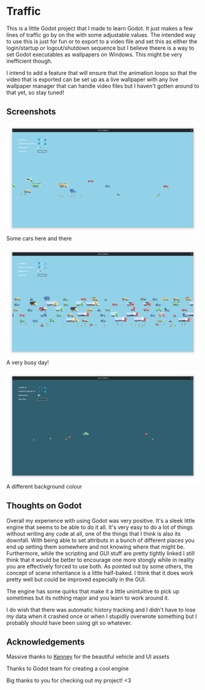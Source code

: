 # Traffic

This is a little Godot project that I made to learn Godot. It just makes a few lines of traffic go by on the with some adjustable values. The intended way to use this is just for fun or to export to a video file and set this as either the login/startup or logout/shutdown sequence but I believe theere is a way to set Godot executables as wallpapers on Windows. This might be very inefficient though.

I intend to add a feature that will ensure that the animation loops so that the video that is exported can be set up as a live wallpaper with any live wallpaper manager that can handle video files but I haven't gotten around to that yet, so stay tuned!

## Screenshots
![](Screenshots/1.png?raw=true)
Some cars here and there

![](Screenshots/2.png?raw=true)
A very busy day!

![](Screenshots/3.png?raw=true)
A different background colour

## Thoughts on Godot
Overall my experience with using Godot was very positive. It's a sleek little engine that seems to be able to do it all. It's very easy to do a lot of things without writing any code at all, one of the things that I think is also its downfall. With being able to set attributs in a bunch of different places you end up setting them somewhere and not knowing where that might be. Furthermore, while the scripting and GUI stuff are pretty tightly linked I still think that it would be better to encourage one more stongly while in reality you are effectively forced to use both. As pointed out by some others, the concept of scene inheritance is a little half-baked. I think that it does work pretty well but could be improved especially in the GUI.

The engine has some quirks that make it a little unintuitive to pick up sometimes but its nothing major and you learn to work around it. 

I do wish that there was automatic history tracking and I didn't have to lose my data when it crashed once or when I stupidly overwrote something but I probably should have been using git so whatever.

## Acknowledgements
Massive thanks to [Kenney](https://kenney.nl) for the beautiful vehicle and UI assets

Thanks to Godot team for creating a cool engine

Big thanks to you for checking out my project! <3
